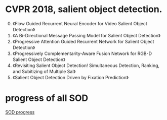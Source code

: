 # CVPR 2018, salient object detection.

0. 《Flow Guided Recurrent Neural Encoder for Video Salient Object Detection》
0. 《A Bi-Directional Message Passing Model for Salient Object Detection》
0. 《Progressive Attention Guided Recurrent Network for Salient Object Detection》
0. 《Progressively Complementarity-Aware Fusion Network for RGB-D Salient Object Detection》
0. 《Revisiting Salient Object Detection! Simultaneous Detection, Ranking, and Subitizing of Multiple Sal》
0. 《Salient Object Detection Driven by Fixation Prediction》

# progress of all SOD

[SOD progress](https://www.ctolib.com/amp/jiwei0921-SOD-CNNs-based-code-summary-.html)
